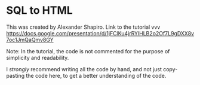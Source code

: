 # SQL to HTML #
This was created by Alexander Shapiro.
Link to the tutorial vvv
https://docs.google.com/presentation/d/1jFClKu4jrRYlHLB2o2Of7L9gDXX8v7oc1JmQaQmv8GY

Note: In the tutorial, the code is not commented for the purpose of simplicity and readability.

I *strongly* recommend writing all the code by hand, and not just copy-pasting the code here, to get a better understanding of the code.
